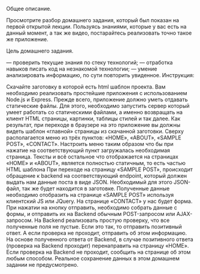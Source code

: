 Общее описание.

Просмотрите разбор домашнего задания, который был показан на первой открытой лекции.
Пользуясь знаниями, которые у вас есть на данный момент, а так же видео, постарайтесь реализовать точно такое же приложение.

Цель домашнего задания.

— проверить текущие знания по стеку технологий;
— отработка навыков писать код на незнакомой технологии;
— умение анализировать информацию, по сути повторить увиденное.
Инструкция:

Скачайте заготовку в которой есть html шаблон проекта.
Вам необходимо реализовать простейшие приложения с использованием Node.js и Express.
Прежде всего, приложение должно уметь отдавать статические файлы.
Для этого, необходимо запустить сервер который умеет работать со статическими файлами, а именно возвращать на клиент HTML страницы, картинки, таблицы стилей и так далее.
Как результат, при переходе в браузере на это приложение вы должны видеть шаблон «главной» страницы из скачанной заготовки.
Сверху располагается меню из трёх пунктов: «HOME», «ABOUT», «SAMPLE POST», «CONTACT». Настроить меню таким образом что бы при нажатие на соответствующий пункт загружалась необходимая страница.
Тексты и всё остальное что отображается на страницах «HOME» и «ABOUT», является полностью статичным, то есть частью HTML шаблона
При переходе на страницу «SAMPLE POST», происходит обращение к backend на соответствующий endpoint, который должен выдать нам данные поста в виде JSON. Необходимый для этого JSON-файл, так же будет находится в заготовке.
Полученные данные необходимо отобразить на странице «SAMPLE POST» используя клиентский JS или JQuery.
На странице «CONTACT» у нас будет форма. При нажатии на кнопку отправить, необходимо собрать данные с формы, и отправить их на Backend обычным POST-запросом или AJAX-запросом.
На Backend реализовать простую проверку, что все полученные поля не пустые. Если это так, то отправить позитивный ответ. А если проверка не проходит, отправить об этом информацию.
На основе полученного ответа от Backend, в случае позитивного ответа (проверка на Backend проходит) перенаправить на страницу «HOME». Если проверка на Backend не проходит, сообщить на странице об этом любым способом.
Реальное сохранение данных в этом домашнем задании не предусмотрено.